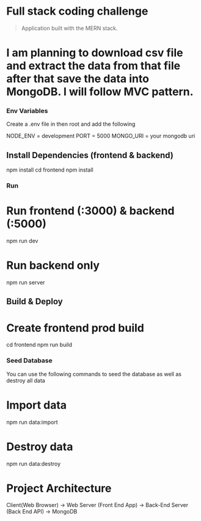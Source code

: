 # Full stack coding challenge

> Application built with the MERN stack.

# I am planning to download csv file and extract the data from that file after that save the data into MongoDB. I will follow MVC pattern.

### Env Variables

Create a .env file in then root and add the following

NODE_ENV = development
PORT = 5000
MONGO_URI = your mongodb uri

## Install Dependencies (frontend & backend)

npm install
cd frontend
npm install

### Run

# Run frontend (:3000) & backend (:5000)

npm run dev

# Run backend only

npm run server

## Build & Deploy

# Create frontend prod build

cd frontend
npm run build

### Seed Database

You can use the following commands to seed the database as well as destroy all data

# Import data

npm run data:import

# Destroy data

npm run data:destroy

# Project Architecture

Client(Web Browser) -> Web Server (Front End App) -> Back-End Server (Back End API) -> MongoDB
